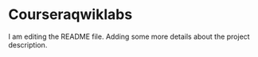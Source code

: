 # Courseraqwiklabs
I am editing the README file. Adding some more details about the project description.

